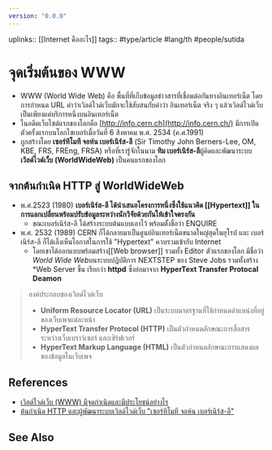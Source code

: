 ```yaml
---
version: "0.0.0"
---
```

uplinks:: [[Internet คืออะไร]]
tags:: #type/article #lang/th #people/sutida
# จุดเริ่มต้นของ WWW
- WWW (World Wide Web) คือ พื้นที่ที่เก็บข้อมูลข่าวสารที่เชื่อมต่อกันทางอินเทอร์เน็ต โดยการกำหนด URL คำว่าเวิลด์ไวด์เว็บมักจะใช้สับสนกับคำว่า อินเทอร์เน็ต จริง ๆ แล้วเวิลด์ไวด์เว็บเป็นเพียงแค่บริการหนึ่งบนอินเทอร์เน็ต
- ในอดีตเว็บไซต์แรกของโลกคือ [http://info.cern.ch](http://info.cern.ch/) มีการเปิดตัวครั้งแรกบนโลกไซเบอร์เมื่อวันที่ 6 สิงหาคม พ.ศ. 2534 (ค.ศ.1991)
- ถูกสร้างโดย **เซอร์ทิโมที จอห์น เบอร์เนิร์ส-ลี** (Sir Timothy John Berners-Lee, OM, KBE, FRS, FREng, FRSA) หรือที่เรารู้จักในนาม **ทิม เบอร์เนิร์ส-ลี**ผู้คิดและพัฒนาระบบ **เวิลด์ไวด์เว็บ (WorldWideWeb)** เป็นคนแรกของโลก


## จากต้นกำเนิด HTTP สู่ WorldWideWeb
- พ.ศ.2523 (1980) **เบอร์เนิร์ส-ลี ได้นำเสนอโครงการหนึ่งซึ่งใช้แนวคิด [[Hypertext]] ในการแลกเปลี่ยนพร้อมปรับข้อมูลระหว่างนักวิจัยด้วยกันให้เข้าใจตรงกัน**
	- ขณะเบอร์เนิร์ส-ลี ได้สร้างระบบต้นแบบเอาไว้ พร้อมตั้งชื่อว่า ENQUIRE
- พ.ศ. 2532 (1989)  CERN ก็ได้กลายมาเป็นศูนย์อินเทอร์เน็ตขนาดใหญ่สุดในยุโรป และ เบอร์เนิร์ส-ลี ก็ได้เล็งเห็นโอกาสในการใช้ "Hypertext" ควบรวมเข้ากับ Internet
	- โดยเขาได้ออกแบบพร้อมสร้าง[[Web browser]] รวมทั้ง Editor ตัวแรกของโลก มีชื่อว่า *World Wide Web*บนระบบปฏิบัติการ NEXTSTEP ของ Steve Jobs รวมทั้งสร้าง *Web Server ขึ้น เรียกว่า **httpd** ซึ่งย่อมาจาก **HyperText Transfer Protocal Deamon**
	
>องค์ประกอบของเวิลด์ไวด์เว็บ
>-   **Uniform Resource Locator (URL)** เป็นระบบมาตรฐานที่ใช้กำหนดตำแหน่งที่อยู่ของเว็บเพจแต่ละหน้า
>-   **HyperText Transfer Protocol (HTTP)** เป็นตัวกำหนดลักษณะการสื่อสารระหว่างเว็บเบราว์เซอร์ และเซิร์ฟเวอร์
>-   **HyperText Markup Language (HTML)** เป็นตัวกำหนดลักษณะการแสดงผลของข้อมูลในเว็บเพจ


## References
- [เวิลด์ไวด์เว็บ (WWW) มีจุดกำเนิดและมีประโยชน์อย่างไร](https://www.nanitalk.com/it/how-to/5866)
- [ต้นกำเนิด HTTP และผู้พัฒนาระบบเวิลด์ไวด์เว็บ "เซอร์ทิโมที จอห์น เบอร์เนิร์ส-ลี"](https://www.altv.tv/content/altv-news/610cb2aedee28f12e6eb2f55)

## See Also
